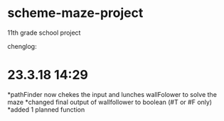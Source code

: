 # scheme-maze-project
11th grade school project

chenglog:


# 23.3.18 14:29 
  *pathFinder now chekes the input and lunches wallFolower to solve the maze
  *changed final output of wallfollower to boolean (#T or #F only)
  *added 1 planned function
